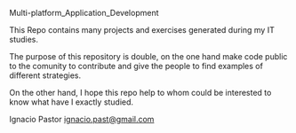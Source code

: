 Multi-platform_Application_Development

This Repo contains many projects and exercises generated during my IT studies.

The purpose of this repository is double, on the one hand make code public to the comunity to contribute and give the people to find examples of different strategies.

On the other hand, I hope this repo help to whom could be interested to know what have I exactly studied.

Ignacio Pastor
ignacio.past@gmail.com
